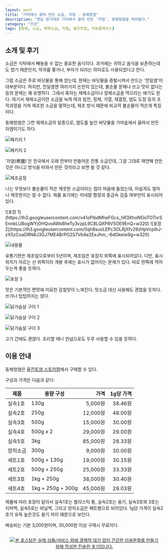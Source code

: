 ```yaml
---
layout: post
title: "가마에서 끓여 만든 소금, 자염 - 동해청염"
description: "옛날 방식대로 가마에서 끓여 만든 '자염', 동해청염을 먹어봤다."
category: "건강"
tags: [동해, 소금, 재제소금, 자염, 울진토염, 리뷰플레이스]
---
```


## 소개 및 후기

소금은 식탁에서 빼놓을 수 없는 중요한 음식이다.
과거에는 귀하고 음식을 보존하는데도 썼기 때문인지,
악귀를 쫒거나, 부자가 되라는 의미로도 사용되었다고 한다.

그럼 소금은 주로 바닷물을 통해 얻는데,
현재는 바닷물을 증발시켜서 만드는 '천일염'이 대부분이다.
하지만, 천일염엔 여러가지 논란이 있는데,
불순물 문제나 쓰고 맛이 없다는 등의 문제는 꽤 유명하다.
그래서 혹자는 재제소금이나 정제소금을 먹으라는 얘기도 한다.
여기서 재제소금이란 소금을 녹여 여과 침전, 정제, 가열, 재결정, 염도 도정 등의 조작과정을 거쳐 제조한 소금을 말하는데,
제조 방식 때문에 비교적 불순물이 적은게 특징이다.

동해청염은 그런 재제소금의 일종으로,
염도를 높인 바닷물을 가마솥에서 끓여서 만든 자염이기도 하다.

![패키지 1](https://lh3.googleusercontent.com/To5XooY33qPJcQExJdGaSX2IN4ABlWxsKTV7kIVPUDe7XLGktEuTdFRZDRXh0ORtUBv_YNmlqLjVcQ=s560)

![패키지 2](https://lh3.googleusercontent.com/CylW1XsPHZ9unRUs3uEle-qbBOB0e_13kL9cXsEjg-yl2DXEcLMIU28fWdC9FSScfuMA9Ai2EjZyVQ=s560)

'자염(煮鹽)'은 한국에서 오래 전부터 만들어온 전통 소금인데,
그걸 그대로 재연해 만든것은 아니고
방식을 따와서 만든 것이라고 보면 될 것 같다.

![제조공정](https://lh3.googleusercontent.com/--Su1lVJHPJs/WltS-FK-pyI/AAAAAAAAdmM/sfMcNVlOPikWw-GfJFCNrLZTJl9b8mvqQCE0YBhgL/s560/usalt-process.jpg)

나는 무엇보다 불순물이 적은 깨끗한 소금이라는 점이 마음에 들었는데,
아쉽게도 얼마나 깨끗한지는 알 수 없다.
제품 표기에는 미네랄 함량과 중금속 검출 여부만이 표시되어있다.

<p class="center" markdown="1">
![포장 1](https://lh3.googleusercontent.com/v41oPibdMheFGcs_hR3XhoN5IoTOTnrSEnnbLU8ogWYjOHQvoAWs6heTy3vzpL9C8LQXP8V5OE9EnQ=w320)
![포장 2](https://lh3.googleusercontent.com/0qh8suoLEPc3OLRjXfv29zHpVcpIhJ-zX5zCoaDRN8J3GJ7ME4BrPG2S7Vb4e2EeJhm_-8dGkeiw9g=w320)
</p>

![내용물](https://lh3.googleusercontent.com/AtyeO1D41ZKP8AtyXSQNbrgya-PyWxo4iPuqfdfUTlsX-9Q4dvJ3EI94MzDX_kJLJkW2Iuk87dcJ3w=s560)

유통기한은 제조일으로부터 5년이며,
제조일은 포장지 위쪽에 표시되어있다.
다만, 표시 위치가 자르는 선 위쪽이라 개봉 후에는 표시가 없어지는 문제가 있다.
따로 한쪽에 적어두는게 좋을 듯하다.

![포장 3](https://lh3.googleusercontent.com/juRQGng8zcne4OgRxy_P8VSK6fCdi8gTUrV7x1FdrKfwe4--oXq8EN42Ea_Dsvb7UySgPvm7bL7IGQ=s560)

맛은 기본적인 짠맛에 미묘한 감칠맛이 느껴진다.
맛소금 대신 사용해도 괜찮을 듯하다.
쓰거나 텁텁하지는 않다.

![닭가슴살 구이 1](https://lh3.googleusercontent.com/h8UM5CVCBCEcQhsJmPk9IBWTthn1XFSNE-jZXciwtlA3cotbUK8vfiHj7GeQhBcKwzu5uWIVoqCJFg=s560)

![닭가슴살 구이 2](https://lh3.googleusercontent.com/_HpKZbjTjQ4Jm4augNLr6Vb_xPE5BLKPLJkvqufvl-zDiVlvX_SDWsAahc7HwcQGgBAIgHfwPxGwJw=s560)

![닭가슴살 구이 3](https://lh3.googleusercontent.com/kSn4I4DKTSOBouDuKBfxIuxEGgt6eWXl_XRfvKlZxDRSVIyJhAs1bzEt6D86etbRagWgpCdkr8RDrg=s560)

고기 간에도 괜찮다.
조리할 때나 안념으로도 두루 사용할 수 있을 듯하다.



## 이용 안내

동해청염은 [울진토염 스토어팜](http://www.usalt.co.kr/)에서 구매할 수 있다.

구성과 가격은 다음과 같다:

제품       | 용량 구성         | 가격     | 1g당 가격
-----------|-------------------|---------:|----------:
실속1호    | 130g              |  5,000원 | 38.46원
실속2호    | 250g              | 12,000원 | 48.00원
실속3호    | 500g              | 15,000원 | 30.00원
실속4호    | 500g x 2          | 29,000원 | 29.00원
실속5호    | 3kg               | 85,000원 | 28.33원
양치소금   | 300g              |  9,000원 | 30.00원
세트1호    | 500g + 130g       | 19,000원 | 30.15원
세트2호    | 500g + 250g       | 25,000원 | 33.33원
세트3호    | 1kg + 250g        | 38,000원 | 30.40원
세트4호    | 1kg + 250g + 300g | 45,000원 | 29.03원

제품에 따라 포장이 달라서
실속1호는 플라스틱 통,
실속2호는 옹기,
실속3호와 3호는 지퍼백,
실속5호는 비닐백,
그리고 양치소금은 페트병으로 되어있다.
1g당 가격이 실속2호가 유독 높은것도 용기 차이 때문으로 보인다.

배송비는 기본 3,000원이며,
30,000원 이상 구매시 무료이다.



<div style="text-align: center; padding: 1em;"><a href="http://reviewplace.co.kr/detail.php?number=11401" target="_blank"><img src="http://reviewplace.co.kr/blog_traffic.php?key=MTE0MDF8cmV6bm9h" border="0" alt="본 포스팅은 실제 상품/서비스 외에 경제적 대가 없이 건강한 리뷰문화를 만들기 위해 작성한 진솔한 후기입니다."></a></div>
